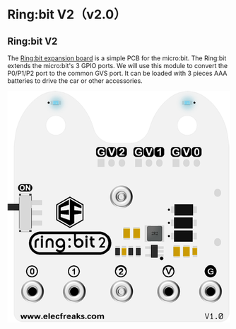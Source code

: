 # Ring:bit V2（v2.0）

## Ring:bit V2


The [Ring:bit expansion board](https://www.elecfreaks.com/ring-bit-v2-for-micro-bit.html) is a simple PCB for the micro:bit. The Ring:bit extends the micro:bit's 3 GPIO ports. We will use this module to convert the P0/P1/P2 port to the common GVS port. It can be loaded with 3 pieces AAA batteries to drive the car or other accessories.

![](./images/9hlUnYx.png)
